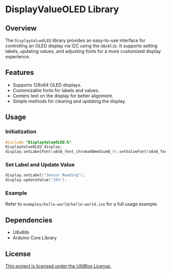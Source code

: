 # DisplayValueOLED Library

## Overview
The `DisplayValueOLED` library provides an easy-to-use interface for controlling an OLED display via I2C using the `U8x8lib`. It supports setting labels, updating values, and adjusting fonts for a more customized display experience.

## Features
- Supports 128x64 OLED displays.
- Customizable fonts for labels and values.
- Centers text on the display for better alignment.
- Simple methods for clearing and updating the display.

## Usage
### Initialization
```cpp
#include "DisplayValueOLED.h"
DisplayValueOLED display;
display.setLabelFont(u8x8_font_chroma48medium8_r).setValueFont(u8x8_font_inb33_3x6_n).init();
```
### Set Label and Update Value
```cpp
display.setLabel("Sensor Reading");
display.updateValue("25%");
```
### Example
Refer to `examples/hello-world/hello-world.ino` for a full usage example.

## Dependencies
- U8x8lib
- Arduino Core Library

## License
[This project is licensed under the UltiBlox License.](https://ultiblox.org/license)